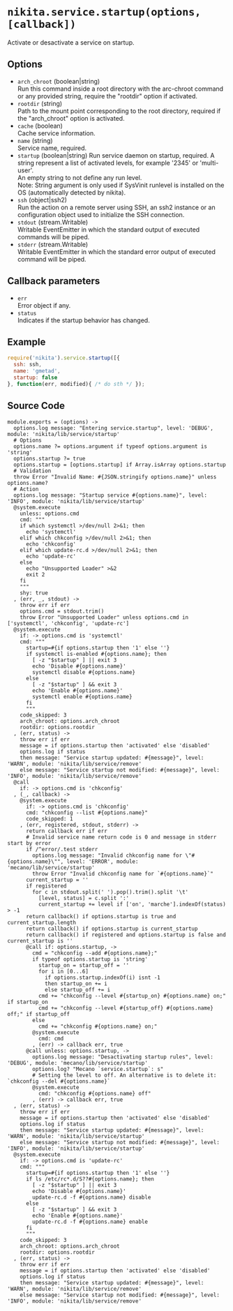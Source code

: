
# `nikita.service.startup(options, [callback])`

Activate or desactivate a service on startup.

## Options

*   `arch_chroot` (boolean|string)   
    Run this command inside a root directory with the arc-chroot command or any 
    provided string, require the "rootdir" option if activated.   
*   `rootdir` (string)   
    Path to the mount point corresponding to the root directory, required if 
    the "arch_chroot" option is activated.   
*   `cache` (boolean)   
    Cache service information.   
*   `name` (string)   
    Service name, required.   
*   `startup` (boolean|string)
    Run service daemon on startup, required. A string represent a list of activated
    levels, for example '2345' or 'multi-user'.   
    An empty string to not define any run level.   
    Note: String argument is only used if SysVinit runlevel is installed on 
    the OS (automatically detected by nikita).   
*   `ssh` (object|ssh2)   
    Run the action on a remote server using SSH, an ssh2 instance or an
    configuration object used to initialize the SSH connection.   
*   `stdout` (stream.Writable)   
    Writable EventEmitter in which the standard output of executed commands will
    be piped.   
*   `stderr` (stream.Writable)   
    Writable EventEmitter in which the standard error output of executed command
    will be piped.   

## Callback parameters

*   `err`   
    Error object if any.   
*   `status`   
    Indicates if the startup behavior has changed.   

## Example

```js
require('nikita').service.startup([{
  ssh: ssh,
  name: 'gmetad',
  startup: false
}, function(err, modified){ /* do sth */ });
```

## Source Code

    module.exports = (options) ->
      options.log message: "Entering service.startup", level: 'DEBUG', module: 'nikita/lib/service/startup'
      # Options
      options.name ?= options.argument if typeof options.argument is 'string'
      options.startup ?= true
      options.startup = [options.startup] if Array.isArray options.startup
      # Validation
      throw Error "Invalid Name: #{JSON.stringify options.name}" unless options.name?
      # Action
      options.log message: "Startup service #{options.name}", level: 'INFO', module: 'nikita/lib/service/startup'
      @system.execute
        unless: options.cmd
        cmd: """
        if which systemctl >/dev/null 2>&1; then
          echo 'systemctl'
        elif which chkconfig >/dev/null 2>&1; then
          echo 'chkconfig'
        elif which update-rc.d >/dev/null 2>&1; then
          echo 'update-rc'
        else
          echo "Unsupported Loader" >&2
          exit 2
        fi
        """
        shy: true
      , (err, _, stdout) ->
        throw err if err
        options.cmd = stdout.trim()
        throw Error "Unsupported Loader" unless options.cmd in ['systemctl', 'chkconfig', 'update-rc']
      @system.execute
        if: -> options.cmd is 'systemctl'
        cmd: """
          startup=#{if options.startup then '1' else ''}
          if systemctl is-enabled #{options.name}; then
            [ -z "$startup" ] || exit 3
            echo 'Disable #{options.name}'
            systemctl disable #{options.name}
          else
            [ -z "$startup" ] && exit 3
            echo 'Enable #{options.name}'
            systemctl enable #{options.name}
          fi
          """
        code_skipped: 3
        arch_chroot: options.arch_chroot
        rootdir: options.rootdir
      , (err, status) ->
        throw err if err
        message = if options.startup then 'activated' else 'disabled'
        options.log if status
        then message: "Service startup updated: #{message}", level: 'WARN', module: 'nikita/lib/service/remove'
        else message: "Service startup not modified: #{message}", level: 'INFO', module: 'nikita/lib/service/remove'
      @call
        if: -> options.cmd is 'chkconfig'
      , (_, callback) ->
        @system.execute
          if: -> options.cmd is 'chkconfig'
          cmd: "chkconfig --list #{options.name}"
          code_skipped: 1
        , (err, registered, stdout, stderr) ->
          return callback err if err
          # Invalid service name return code is 0 and message in stderr start by error
          if /^error/.test stderr
            options.log message: "Invalid chkconfig name for \"#{options.name}\"", level: 'ERROR', module: 'mecano/lib/service/startup'
            throw Error "Invalid chkconfig name for `#{options.name}`"
          current_startup = ''
          if registered
            for c in stdout.split(' ').pop().trim().split '\t'
              [level, status] = c.split ':'
              current_startup += level if ['on', 'marche'].indexOf(status) > -1
          return callback() if options.startup is true and current_startup.length
          return callback() if options.startup is current_startup
          return callback() if registered and options.startup is false and current_startup is ''
          @call if: options.startup, ->
            cmd = "chkconfig --add #{options.name};"
            if typeof options.startup is 'string'
              startup_on = startup_off = ''
              for i in [0...6]
                if options.startup.indexOf(i) isnt -1
                then startup_on += i
                else startup_off += i
              cmd += "chkconfig --level #{startup_on} #{options.name} on;" if startup_on
              cmd += "chkconfig --level #{startup_off} #{options.name} off;" if startup_off
            else
              cmd += "chkconfig #{options.name} on;"
            @system.execute
              cmd: cmd
            , (err) -> callback err, true
          @call unless: options.startup, ->
            options.log message: "Desactivating startup rules", level: 'DEBUG', module: 'mecano/lib/service/startup'
            options.log? "Mecano `service.startup`: s"
            # Setting the level to off. An alternative is to delete it: `chkconfig --del #{options.name}`
            @system.execute
              cmd: "chkconfig #{options.name} off"
            , (err) -> callback err, true
      , (err, status) ->
        throw err if err
        message = if options.startup then 'activated' else 'disabled'
        options.log if status
        then message: "Service startup updated: #{message}", level: 'WARN', module: 'nikita/lib/service/startup'
        else message: "Service startup not modified: #{message}", level: 'INFO', module: 'nikita/lib/service/startup'
      @system.execute
        if: -> options.cmd is 'update-rc'
        cmd: """
          startup=#{if options.startup then '1' else ''}
          if ls /etc/rc*.d/S??#{options.name}; then
            [ -z "$startup" ] || exit 3
            echo 'Disable #{options.name}'
            update-rc.d -f #{options.name} disable
          else
            [ -z "$startup" ] && exit 3
            echo 'Enable #{options.name}'
            update-rc.d -f #{options.name} enable
          fi
          """
        code_skipped: 3
        arch_chroot: options.arch_chroot
        rootdir: options.rootdir
      , (err, status) ->
        throw err if err
        message = if options.startup then 'activated' else 'disabled'
        options.log if status
        then message: "Service startup updated: #{message}", level: 'WARN', module: 'nikita/lib/service/remove'
        else message: "Service startup not modified: #{message}", level: 'INFO', module: 'nikita/lib/service/remove'
